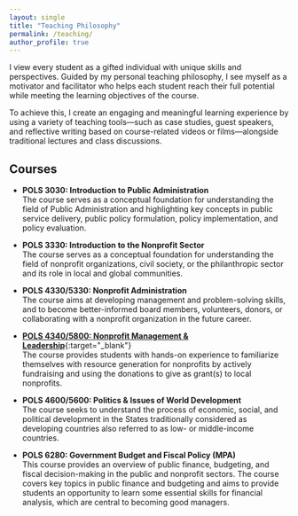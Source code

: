 ```yaml
---
layout: single
title: "Teaching Philosophy"
permalink: /teaching/
author_profile: true
---
```

I view every student as a gifted individual with unique skills and perspectives. Guided by my personal teaching philosophy, I see myself as a motivator and facilitator who helps each student reach their full potential while meeting the learning objectives of the course.

To achieve this, I create an engaging and meaningful learning experience by using a variety of teaching tools—such as case studies, guest speakers, and reflective writing based on course-related videos or films—alongside traditional lectures and class discussions.


## Courses
- **POLS 3030: Introduction to Public Administration**  
  The course serves as a conceptual foundation for understanding the field of Public Administration and highlighting key concepts in public service delivery, public policy formulation, policy implementation, and policy evaluation.

- **POLS 3330: Introduction to the Nonprofit Sector**  
  The course serves as a conceptual foundation for understanding the field of nonprofit organizations, civil society, or the philanthropic sector and its role in local and global communities.

- **POLS 4330/5330: Nonprofit Administration**  
  The course aims at developing management and problem-solving skills, and to become better-informed board members, volunteers, donors, or collaborating with a nonprofit organization in the future career.

- [**POLS 4340/5800: Nonprofit Management & Leadership**](https://sites.google.com/view/polsgrantproject/home?authuser=0){:target="_blank"}  
  The course provides students with hands-on experience to familiarize themselves with resource generation for nonprofits by actively fundraising and using the donations to give as grant(s) to local nonprofits. 

- **POLS 4600/5600: Politics & Issues of World Development**  
  The course seeks to understand the process of economic, social, and political development in the States traditionally considered as developing countries also referred to as low- or middle-income countries.

- **POLS 6280: Government Budget and Fiscal Policy (MPA)**  
  This course provides an overview of public finance, budgeting, and fiscal decision-making in the public and nonprofit sectors. The course covers key topics in public finance and budgeting and aims to provide students an opportunity to learn some essential skills for financial analysis, which are central to becoming good managers.

